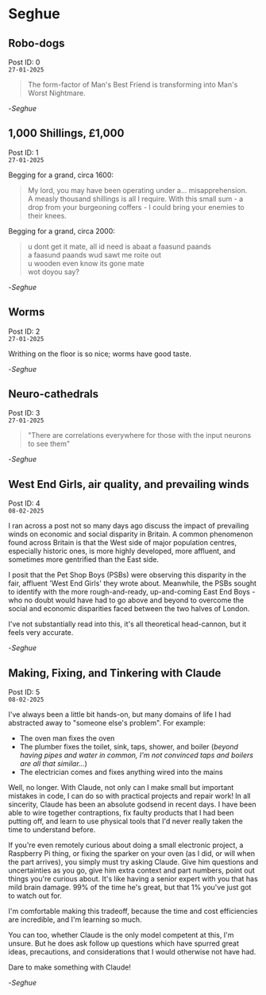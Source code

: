 # Seghue

## Robo-dogs

Post ID: 0  
`27-01-2025`

> The form-factor of Man's Best Friend is transforming into Man's Worst Nightmare.

-*Seghue*

## 1,000 Shillings, £1,000

Post ID: 1  
`27-01-2025`

Begging for a grand, circa 1600:
> My lord, you may have been operating under a... misapprehension.  
> A measly thousand shillings is all I require. With this small sum - a drop from your burgeoning coffers - I could bring your enemies to their knees.

Begging for a grand, circa 2000:
> u dont get it mate, all id need is abaat a faasund paands  
> a faasund paands wud sawt me roite out  
> u wooden even know its gone mate  
> wot doyou say?


-*Seghue*

## Worms

Post ID: 2  
`27-01-2025`

Writhing on the floor is so nice; worms have good taste.

-*Seghue*


## Neuro-cathedrals

Post ID: 3  
`27-01-2025`

> "There are correlations everywhere for those with the input neurons to see them"

-*Seghue*


## West End Girls, air quality, and prevailing winds

Post ID: 4  
`08-02-2025`

I ran across a post not so many days ago discuss the impact of prevailing winds on economic and social disparity in Britain. A common phenomenon found across Britain is that the West side of major population centres, especially historic ones, is more highly developed, more affluent, and sometimes more gentrified than the East side. 

I posit that the Pet Shop Boys (PSBs) were observing this disparity in the fair, affluent 'West End Girls' they wrote about. Meanwhile, the PSBs sought to identify with the more rough-and-ready, up-and-coming East End Boys - who no doubt would have had to go above and beyond to overcome the social and economic disparities faced between the two halves of London.

I've not substantially read into this, it's all theoretical head-cannon, but it feels very accurate.

-*Seghue*


## Making, Fixing, and Tinkering with Claude

Post ID: 5  
`08-02-2025`

I've always been a little bit hands-on, but many domains of life I had abstracted away to "someone else's problem". For example:
* The oven man fixes the oven
* The plumber fixes the toilet, sink, taps, shower, and boiler (_beyond having pipes and water in common, I'm not convinced taps and boilers are all that similar..._)
* The electrician comes and fixes anything wired into the mains

Well, no longer. With Claude, not only can I make small but important mistakes in code, I can do so with practical projects and repair work!
In all sincerity, Claude has been an absolute godsend in recent days. I have been able to wire together contraptions, fix faulty products that I had been putting off, and learn to use physical tools that I'd never really taken the time to understand before.

If you're even remotely curious about doing a small electronic project, a Raspberry Pi thing, or fixing the sparker on your oven (as I did, or will when the part arrives), you simply must try asking Claude. Give him questions and uncertainties as you go, give him extra context and part numbers, point out things you're curious about. It's like having a senior expert with you that has mild brain damage. 99% of the time he's great, but that 1% you've just got to watch out for.

I'm comfortable making this tradeoff, because the time and cost efficiencies are incredible, and I'm learning so much.

You can too, whether Claude is the only model competent at this, I'm unsure. But he does ask follow up questions which have spurred great ideas, precautions, and considerations that I would otherwise not have had.

Dare to make something with Claude!

-*Seghue*
